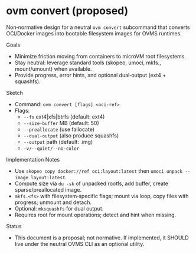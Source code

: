  # ovm convert (proposed)

 Non‑normative design for a neutral `ovm convert` subcommand that converts OCI/Docker images into bootable filesystem images for OVMS runtimes.

 Goals
 - Minimize friction moving from containers to microVM root filesystems.
 - Stay neutral: leverage standard tools (skopeo, umoci, mkfs.<fs>, mount/umount) when available.
 - Provide progress, error hints, and optional dual‑output (ext4 + squashfs).

 Sketch
 - Command: `ovm convert [flags] <oci-ref>`
 - Flags:
   - `--fs` ext4|xfs|btrfs (default: ext4)
   - `--size-buffer` MB (default: 50)
   - `--preallocate` (use fallocate)
   - `--dual-output` (also produce squashfs)
   - `--output` path (default: <name>.img)
   - `-v/--quiet/--no-color`

 Implementation Notes
 - Use `skopeo copy docker://ref oci:layout:latest` then `umoci unpack --image layout:latest`.
 - Compute size via `du -sk` of unpacked rootfs, add buffer, create sparse/preallocated image.
 - `mkfs.<fs>` with filesystem‑specific flags; mount via loop, copy files with progress; unmount and detach.
 - Optional: `mksquashfs` for dual output.
 - Requires root for mount operations; detect and hint when missing.

 Status
 - This document is a proposal; not normative. If implemented, it SHOULD live under the neutral OVMS CLI as an optional utility.
